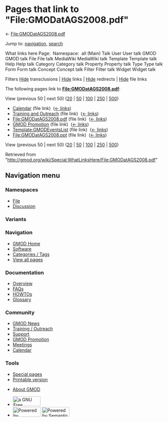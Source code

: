 <div id="mw-page-base" class="noprint">

</div>

<div id="mw-head-base" class="noprint">

</div>

<div id="content" class="mw-body" role="main">

<span id="top"></span>

<div id="mw-js-message" style="display:none;">

</div>



# <span dir="auto">Pages that link to "File:GMODatAGS2008.pdf"</span>

<div id="bodyContent">

<div id="contentSub">

←
[File:GMODatAGS2008.pdf](/wiki/File:GMODatAGS2008.pdf "File:GMODatAGS2008.pdf")

</div>

<div id="jump-to-nav" class="mw-jump">

Jump to: [navigation](#mw-navigation), [search](#p-search)

</div>

<div id="mw-content-text">

What links here Page:  Namespace:  all (Main) Talk User User talk GMOD
GMOD talk File File talk MediaWiki MediaWiki talk Template Template talk
Help Help talk Category Category talk Property Property talk Type Type
talk Form Form talk Concept Concept talk Filter Filter talk Widget
Widget talk

Filters
[Hide](/mediawiki/index.php?title=Special:WhatLinksHere/File:GMODatAGS2008.pdf&hidetrans=1 "Special:WhatLinksHere/File:GMODatAGS2008.pdf")
transclusions \|
[Hide](/mediawiki/index.php?title=Special:WhatLinksHere/File:GMODatAGS2008.pdf&hidelinks=1 "Special:WhatLinksHere/File:GMODatAGS2008.pdf")
links \|
[Hide](/mediawiki/index.php?title=Special:WhatLinksHere/File:GMODatAGS2008.pdf&hideredirs=1 "Special:WhatLinksHere/File:GMODatAGS2008.pdf")
redirects \|
[Hide](/mediawiki/index.php?title=Special:WhatLinksHere/File:GMODatAGS2008.pdf&hideimages=1 "Special:WhatLinksHere/File:GMODatAGS2008.pdf")
file links

The following pages link to
**[File:GMODatAGS2008.pdf](/wiki/File:GMODatAGS2008.pdf "File:GMODatAGS2008.pdf")**:

View (previous 50 \| next 50)
([20](/mediawiki/index.php?title=Special:WhatLinksHere/File:GMODatAGS2008.pdf&limit=20 "Special:WhatLinksHere/File:GMODatAGS2008.pdf")
\|
[50](/mediawiki/index.php?title=Special:WhatLinksHere/File:GMODatAGS2008.pdf&limit=50 "Special:WhatLinksHere/File:GMODatAGS2008.pdf")
\|
[100](/mediawiki/index.php?title=Special:WhatLinksHere/File:GMODatAGS2008.pdf&limit=100 "Special:WhatLinksHere/File:GMODatAGS2008.pdf")
\|
[250](/mediawiki/index.php?title=Special:WhatLinksHere/File:GMODatAGS2008.pdf&limit=250 "Special:WhatLinksHere/File:GMODatAGS2008.pdf")
\|
[500](/mediawiki/index.php?title=Special:WhatLinksHere/File:GMODatAGS2008.pdf&limit=500 "Special:WhatLinksHere/File:GMODatAGS2008.pdf"))

- [Calendar](/wiki/Calendar "Calendar") (file link) ‎
  <span class="mw-whatlinkshere-tools">([←
  links](/mediawiki/index.php?title=Special:WhatLinksHere&target=Calendar "Special:WhatLinksHere"))</span>
- [Training and
  Outreach](/wiki/Training_and_Outreach "Training and Outreach") (file
  link) ‎ <span class="mw-whatlinkshere-tools">([←
  links](/mediawiki/index.php?title=Special:WhatLinksHere&target=Training+and+Outreach "Special:WhatLinksHere"))</span>
- [File:GMODatAGS2008.pdf](/wiki/File:GMODatAGS2008.pdf "File:GMODatAGS2008.pdf")
  (file link) ‎ <span class="mw-whatlinkshere-tools">([←
  links](/mediawiki/index.php?title=Special:WhatLinksHere&target=File%3AGMODatAGS2008.pdf "Special:WhatLinksHere"))</span>
- [GMOD Promotion](/wiki/GMOD_Promotion "GMOD Promotion") (file link) ‎
  <span class="mw-whatlinkshere-tools">([←
  links](/mediawiki/index.php?title=Special:WhatLinksHere&target=GMOD+Promotion "Special:WhatLinksHere"))</span>
- [Template:GMODEventsList](/wiki/Template:GMODEventsList "Template:GMODEventsList")
  (file link) ‎ <span class="mw-whatlinkshere-tools">([←
  links](/mediawiki/index.php?title=Special:WhatLinksHere&target=Template%3AGMODEventsList "Special:WhatLinksHere"))</span>
- [File:GMODatAGS2008.ppt](/wiki/File:GMODatAGS2008.ppt "File:GMODatAGS2008.ppt")
  (file link) ‎ <span class="mw-whatlinkshere-tools">([←
  links](/mediawiki/index.php?title=Special:WhatLinksHere&target=File%3AGMODatAGS2008.ppt "Special:WhatLinksHere"))</span>

View (previous 50 \| next 50)
([20](/mediawiki/index.php?title=Special:WhatLinksHere/File:GMODatAGS2008.pdf&limit=20 "Special:WhatLinksHere/File:GMODatAGS2008.pdf")
\|
[50](/mediawiki/index.php?title=Special:WhatLinksHere/File:GMODatAGS2008.pdf&limit=50 "Special:WhatLinksHere/File:GMODatAGS2008.pdf")
\|
[100](/mediawiki/index.php?title=Special:WhatLinksHere/File:GMODatAGS2008.pdf&limit=100 "Special:WhatLinksHere/File:GMODatAGS2008.pdf")
\|
[250](/mediawiki/index.php?title=Special:WhatLinksHere/File:GMODatAGS2008.pdf&limit=250 "Special:WhatLinksHere/File:GMODatAGS2008.pdf")
\|
[500](/mediawiki/index.php?title=Special:WhatLinksHere/File:GMODatAGS2008.pdf&limit=500 "Special:WhatLinksHere/File:GMODatAGS2008.pdf"))

</div>

<div class="printfooter">

Retrieved from
"<http://gmod.org/wiki/Special:WhatLinksHere/File:GMODatAGS2008.pdf>"

</div>

<div id="catlinks" class="catlinks catlinks-allhidden">

</div>

<div class="visualClear">

</div>

</div>

</div>

<div id="mw-navigation">

## Navigation menu

<div id="mw-head">



<div id="left-navigation">

<div id="p-namespaces" class="vectorTabs" role="navigation"
aria-labelledby="p-namespaces-label">

### Namespaces

- <span id="ca-nstab-image"><a href="/wiki/File:GMODatAGS2008.pdf" accesskey="c"
  title="View the file page [c]">File</a></span>
- <span id="ca-talk"><a
  href="/mediawiki/index.php?title=File_talk:GMODatAGS2008.pdf&amp;action=edit&amp;redlink=1"
  accesskey="t"
  title="Discussion about the content page [t]">Discussion</a></span>

</div>

<div id="p-variants" class="vectorMenu emptyPortlet" role="navigation"
aria-labelledby="p-variants-label">

### 

### Variants[](#)

<div class="menu">

</div>

</div>

</div>

<div id="right-navigation">





</div>



</div>

</div>

</div>

<div id="mw-panel">

<div id="p-logo" role="banner">

<a href="/wiki/Main_Page"
style="background-image: url(http://gmod.org/images/GMOD-cogs.png);"
title="Visit the main page"></a>

</div>

<div id="p-Navigation" class="portal" role="navigation"
aria-labelledby="p-Navigation-label">

### Navigation

<div class="body">

- <span id="n-GMOD-Home">[GMOD Home](/wiki/Main_Page)</span>
- <span id="n-Software">[Software](/wiki/GMOD_Components)</span>
- <span id="n-Categories-.2F-Tags">[Categories /
  Tags](/wiki/Categories)</span>
- <span id="n-View-all-pages">[View all
  pages](/wiki/Special:AllPages)</span>

</div>

</div>

<div id="p-Documentation" class="portal" role="navigation"
aria-labelledby="p-Documentation-label">

### Documentation

<div class="body">

- <span id="n-Overview">[Overview](/wiki/Overview)</span>
- <span id="n-FAQs">[FAQs](/wiki/Category:FAQ)</span>
- <span id="n-HOWTOs">[HOWTOs](/wiki/Category:HOWTO)</span>
- <span id="n-Glossary">[Glossary](/wiki/Glossary)</span>

</div>

</div>

<div id="p-Community" class="portal" role="navigation"
aria-labelledby="p-Community-label">

### Community

<div class="body">

- <span id="n-GMOD-News">[GMOD News](/wiki/GMOD_News)</span>
- <span id="n-Training-.2F-Outreach">[Training /
  Outreach](/wiki/Training_and_Outreach)</span>
- <span id="n-Support">[Support](/wiki/Support)</span>
- <span id="n-GMOD-Promotion">[GMOD
  Promotion](/wiki/GMOD_Promotion)</span>
- <span id="n-Meetings">[Meetings](/wiki/Meetings)</span>
- <span id="n-Calendar">[Calendar](/wiki/Calendar)</span>

</div>

</div>

<div id="p-tb" class="portal" role="navigation"
aria-labelledby="p-tb-label">

### Tools

<div class="body">

- <span id="t-specialpages"><a href="/wiki/Special:SpecialPages" accesskey="q"
  title="A list of all special pages [q]">Special pages</a></span>
- <span id="t-print"><a
  href="/mediawiki/index.php?title=Special:WhatLinksHere/File:GMODatAGS2008.pdf&amp;printable=yes"
  rel="alternate" accesskey="p"
  title="Printable version of this page [p]">Printable version</a></span>

</div>

</div>

</div>

</div>

<div id="footer" role="contentinfo">

- <span id="footer-places-about">[About
  GMOD](/wiki/GMOD:About "GMOD:About")</span>

<!-- -->

- <span id="footer-copyrightico">[<img src="http://www.gnu.org/graphics/gfdl-logo-small.png" width="88"
  height="31" alt="a GNU Free Documentation License" />](http://www.gnu.org/licenses/fdl-1.3.html)</span>
- <span id="footer-poweredbyico">[<img src="/mediawiki/skins/common/images/poweredby_mediawiki_88x31.png"
  width="88" height="31" alt="Powered by MediaWiki" />](//www.mediawiki.org/)
  [<img
  src="/mediawiki/extensions/SemanticMediaWiki/includes/../resources/images/smw_button.png"
  width="88" height="31" alt="Powered by Semantic MediaWiki" />](https://www.semantic-mediawiki.org/wiki/Semantic_MediaWiki)</span>

<div style="clear:both">

</div>

</div>
